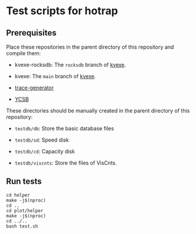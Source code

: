 # Test scripts for hotrap

## Prerequisites

Place these repositories in the parent directory of this repository and compile them:

- kvexe-rocksdb: The `rocksdb` branch of [kvexe](https://github.com/hotrap/kvexe).

- kvexe: The `main` branch of [kvexe](https://github.com/hotrap/kvexe).

- [trace-generator](https://github.com/hotrap/trace-generator)

- [YCSB](https://github.com/brianfrankcooper/YCSB/)

These directories should be manually created in the parent directory of this repository:

- `testdb/db`: Store the basic database files

- `testdb/sd`: Speed disk

- `testdb/cd`: Capacity disk

- `testdb/viscnts`: Store the files of VisCnts.

## Run tests

```shell
cd helper
make -j$(nproc)
cd ..
cd plot/helper
make -j$(nproc)
cd ../..
bash test.sh
```
